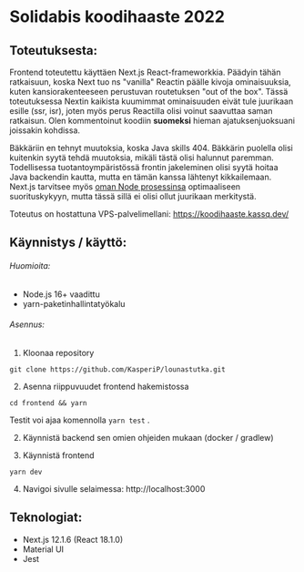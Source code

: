 # Solidabis koodihaaste 2022

## Toteutuksesta:

Frontend toteutettu käyttäen Next.js React-frameworkkia. Päädyin tähän ratkaisuun, koska Next tuo ns "vanilla" Reactin päälle kivoja ominaisuuksia, kuten kansiorakenteeseen perustuvan routetuksen "out of the box". Tässä toteutuksessa Nextin kaikista kuumimmat ominaisuuden eivät tule juurikaan esille (ssr, isr), joten myös perus Reactilla olisi voinut saavuttaa saman ratkaisun. Olen kommentoinut koodiin **suomeksi** hieman ajatuksenjuoksuani joissakin kohdissa.

Bäkkäriin en tehnyt muutoksia, koska Java skills 404. Bäkkärin puolella olisi kuitenkin syytä tehdä muutoksia, mikäli tästä olisi halunnut paremman. Todellisessa tuotantoympäristössä frontin jakeleminen olisi syytä hoitaa Java backendin kautta, mutta en tämän kanssa lähtenyt kikkailemaan. Next.js tarvitsee myös [oman Node prosessinsa](https://nextjs.org/docs/advanced-features/custom-server) optimaaliseen suorituskykyyn, mutta tässä sillä ei olisi ollut juurikaan merkitystä.

Toteutus on hostattuna VPS-palvelimellani: https://koodihaaste.kassq.dev/

## Käynnistys / käyttö:

###### Huomioita:

- Node.js 16+ vaadittu
- yarn-paketinhallintatyökalu

###### Asennus:

1. Kloonaa repository

```
git clone https://github.com/KasperiP/lounastutka.git
```

2. Asenna riippuvuudet frontend hakemistossa

```
cd frontend && yarn
```

Testit voi ajaa komennolla `yarn test` .

2. Käynnistä backend sen omien ohjeiden mukaan (docker / gradlew)

3. Käynnistä frontend

```
yarn dev
```

4. Navigoi sivulle selaimessa: http://localhost:3000

## Teknologiat:

- Next.js 12.1.6 (React 18.1.0)
- Material UI
- Jest
